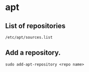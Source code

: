 # apt

## List of repositories
`/etc/apt/sources.list`

## Add a repository.
`sudo add-apt-repository <repo name>`